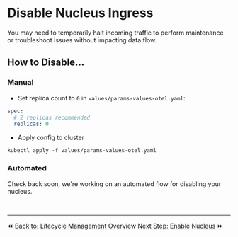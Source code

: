 # Disable Nucleus Ingress

You may need to temporarily halt incoming traffic to perform maintenance or troubleshoot issues without impacting data flow.

## How to Disable...

### Manual

- Set replica count to `0` in `values/params-values-otel.yaml`:

```yaml
spec:
  # 2 replicas recommended
  replicas: 0
```
- Apply config to cluster

<!-- this doesn't work - must fix -->
`kubectl apply -f values/params-values-otel.yaml`


### Automated

Check back soon, we're working on an automated flow for disabling your nucleus.

<!--
TODO: make a target for an automated flow
1. Apply the configuration to disable ingress using `kubectl apply -f disable-ingress.yaml`.
2. Verify that incoming traffic no longer reaches the cluster, confirming that data flow has stopped. -->

<br />

----
<span class="left"><a href="./overview.md">⏪ Back to: Lifecycle Management Overview</a></span>
<span class="right"><a href="./enable-nucleus.md">Next Step:  Enable Nucleus ⏩</a></span>
